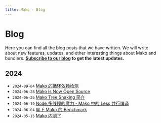 ```yaml
---
title: Mako - Blog
---
```

# Blog

Here you can find all the blog posts that we have written. We will write about new features, updates, and other interesting things about Mako and bundlers. **[Subscribe to our blog](/rss.xml) to get the latest updates.**

## 2024

- `2024-09-04` [Mako 的循环依赖检测](/blog/mako-detect-circular-dependences)
- `2024-06-28` [Mako is Now Open Source](/blog/mako-open-sourced)
- `2024-06-26` [Mako Tree Shaking 简介](/blog/mako-tree-shaking)
- `2024-06-19` [Node 多线程的魔力 - Mako 中的 Less 并行编译](/blog/parallel-less-loader)
- `2024-06-04` [聊下 Mako 的 Benchmark](/blog/benchmark)
- `2024-05-15` [Mako 内测了](/blog/mako-internal-test)
